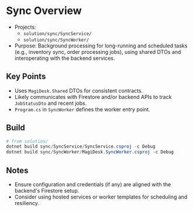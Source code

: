 # Sync Overview

- Projects:
  - `solution/sync/SyncService/`
  - `solution/sync/SyncWorker/`
- Purpose: Background processing for long-running and scheduled tasks (e.g., inventory sync, order processing jobs), using shared DTOs and interoperating with the backend services.

## Key Points

- Uses `MagiDesk.Shared` DTOs for consistent contracts.
- Likely communicates with Firestore and/or backend APIs to track `JobStatusDto` and recent jobs.
- `Program.cs` in `SyncWorker` defines the worker entry point.

## Build

```powershell
# from solution/
dotnet build sync/SyncService/SyncService.csproj -c Debug
dotnet build sync/SyncWorker/MagiDesk.SyncWorker.csproj -c Debug
```

## Notes

- Ensure configuration and credentials (if any) are aligned with the backend's Firestore setup.
- Consider using hosted services or worker templates for scheduling and resiliency.
